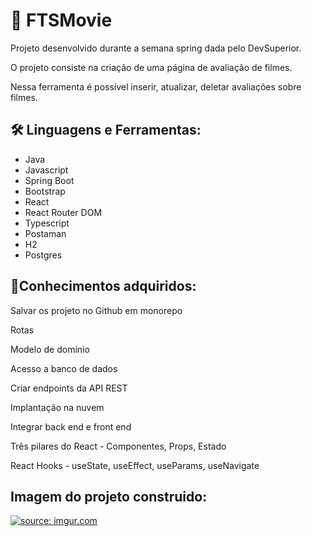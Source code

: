 <h1>  🚀 FTSMovie </h1> 

<p>Projeto desenvolvido durante a semana spring dada pelo DevSuperior.</p>
<p> O projeto consiste na criação de uma página de avaliação de filmes.</p>
<p> Nessa ferramenta é possível inserir, atualizar, deletar avaliações sobre filmes. </p>

 <h2>🛠 Linguagens e Ferramentas:</h2>
<ul><li>Java</li>
    <li>Javascript</li>
    <li>Spring Boot</li>
    <li>Bootstrap</li>
    <li>React</li>
    <li>React Router DOM</li>
    <li>Typescript</li>
    <li>Postaman</li>
    <li>H2</li>
    <li>Postgres</li>
    </ul>
 
 
<h2>📝Conhecimentos adquiridos:</h2>
 
 <p>Salvar os projeto no Github em monorepo</p>
 <p>Rotas</p>
 <p>Modelo de domínio</p>
 <p>Acesso a banco de dados</p>
 <pEstruturar o back end no padrão camada</p>
 <p>Criar endpoints da API REST</p>
 <p>Implantação na nuvem</p>
 <p>Integrar back end e front end</p>
 <p>Três pilares do React - Componentes, Props, Estado</p>
 <p>React Hooks - useState, useEffect, useParams, useNavigate</p>
 
 
 <h2>Imagem do projeto construido:</h2>
 
<a href="https://imgur.com/7Eez2sN"><img src="https://i.imgur.com/7Eez2sN.png" title="source: imgur.com" /></a>
